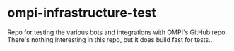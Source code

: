 # ompi-infrastructure-test
Repo for testing the various bots and integrations with OMPI's GitHub repo.  There's nothing interesting in this repo, but it does build fast for tests...
